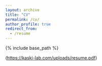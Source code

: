 ```yaml
---
layout: archive
title: "CV"
permalink: /cv/
author_profile: true
redirect_from:
  - /resume
---
```


{% include base_path %}


(https://kaski-lab.com/uploads/resume.pdf)

